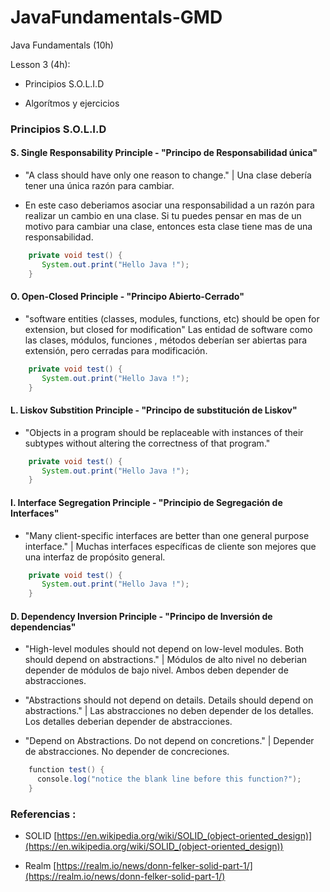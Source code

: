 # JavaFundamentals-GMD
Java Fundamentals (10h)

Lesson 3 (4h):

- Principios S.O.L.I.D

- Algorítmos y ejercicios

### Principios S.O.L.I.D

#### S. Single Responsability Principle - "Principo de Responsabilidad única"

- "A class should have only one reason to change." | Una clase  debería tener una única razón para cambiar.

- En este caso deberiamos asociar una responsabilidad a un razón para realizar un cambio en una clase. Si tu puedes pensar en mas de un motivo para cambiar una clase, entonces esta clase tiene mas de una responsabilidad.

```java
    private void test() {
       System.out.print("Hello Java !");
    }
```

#### O. Open-Closed Principle - "Principo Abierto-Cerrado"

- "software entities (classes, modules, functions, etc) should be open for extension, but closed for modification" Las entidad de software como las clases, módulos, funciones , métodos deberían ser abiertas para extensión, pero cerradas para modificación.


```java
    private void test() {
       System.out.print("Hello Java !");
    }
```

#### L. Liskov Substition Principle - "Principo de substitución de Liskov"

- "Objects in a program should be replaceable with instances of their subtypes without altering the correctness of that program." 

```java
    private void test() {
       System.out.print("Hello Java !");
    }
```

#### I. Interface Segregation Principle - "Principio de Segregación de Interfaces"

- "Many client-specific interfaces are better
than one general purpose interface." | Muchas interfaces específicas de cliente son mejores que una interfaz de propósito general.

```java
    private void test() {
       System.out.print("Hello Java !");
    }
```

#### D. Dependency Inversion Principle - "Principo de Inversión de dependencias"

- "High-level modules should not depend on low-level modules. Both should depend on abstractions." | Módulos de alto nivel no deberian depender de módulos de bajo nivel. Ambos deben depender de abstracciones.

- "Abstractions should not depend on details. Details should depend on abstractions." | Las abstracciones no deben depender de los detalles. Los detalles deberian depender de abstracciones.

- "Depend on Abstractions. Do not depend on concretions." | Depender de abstracciones. No depender de concreciones.


```java
    function test() {
      console.log("notice the blank line before this function?");
    }
```


### Referencias :

- SOLID [https://en.wikipedia.org/wiki/SOLID_(object-oriented_design)](https://en.wikipedia.org/wiki/SOLID_(object-oriented_design))

- Realm [https://realm.io/news/donn-felker-solid-part-1/](https://realm.io/news/donn-felker-solid-part-1/)



